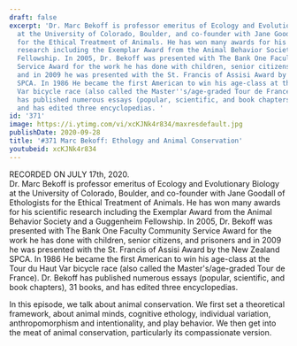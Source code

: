 ```yaml
---
draft: false
excerpt: 'Dr. Marc Bekoff is professor emeritus of Ecology and Evolutionary Biology
  at the University of Colorado, Boulder, and co-founder with Jane Goodall of Ethologists
  for the Ethical Treatment of Animals. He has won many awards for his scientific
  research including the Exemplar Award from the Animal Behavior Society and a Guggenheim
  Fellowship. In 2005, Dr. Bekoff was presented with The Bank One Faculty Community
  Service Award for the work he has done with children, senior citizens, and prisoners
  and in 2009 he was presented with the St. Francis of Assisi Award by the New Zealand
  SPCA. In 1986 He became the first American to win his age-class at the Tour du Haut
  Var bicycle race (also called the Master''s/age-graded Tour de France). Dr. Bekoff
  has published numerous essays (popular, scientific, and book chapters), 31 books,
  and has edited three encyclopedias. '
id: '371'
image: https://i.ytimg.com/vi/xcKJNk4r834/maxresdefault.jpg
publishDate: 2020-09-28
title: '#371 Marc Bekoff: Ethology and Animal Conservation'
youtubeid: xcKJNk4r834
---
```

RECORDED ON JULY 17th, 2020.  
Dr. Marc Bekoff is professor emeritus of Ecology and Evolutionary Biology at the University of Colorado, Boulder, and co-founder with Jane Goodall of Ethologists for the Ethical Treatment of Animals. He has won many awards for his scientific research including the Exemplar Award from the Animal Behavior Society and a Guggenheim Fellowship. In 2005, Dr. Bekoff was presented with The Bank One Faculty Community Service Award for the work he has done with children, senior citizens, and prisoners and in 2009 he was presented with the St. Francis of Assisi Award by the New Zealand SPCA. In 1986 He became the first American to win his age-class at the Tour du Haut Var bicycle race (also called the Master's/age-graded Tour de France). Dr. Bekoff has published numerous essays (popular, scientific, and book chapters), 31 books, and has edited three encyclopedias. 

In this episode, we talk about animal conservation. We first set a theoretical framework, about animal minds, cognitive ethology, individual variation, anthropomorphism and intentionality, and play behavior. We then get into the meat of animal conservation, particularly its compassionate version.